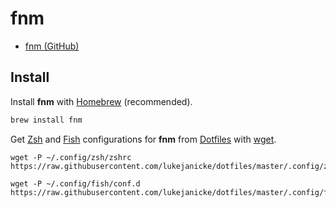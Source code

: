 # fnm

- [fnm (GitHub)](https://github.com/Schniz/fnm)

## Install

Install **fnm** with [Homebrew](Homebrew.md) (recommended).

```zsh
brew install fnm
```

Get [Zsh](Zsh.md) and [Fish](Fish.md) configurations for **fnm** from [Dotfiles](Dotfiles.md) with [wget](wget.md).

```shell
wget -P ~/.config/zsh/zshrc https://raw.githubusercontent.com/lukejanicke/dotfiles/master/.config/zsh/zshrc/fnm.zsh
```

```shell
wget -P ~/.config/fish/conf.d https://raw.githubusercontent.com/lukejanicke/dotfiles/master/.config/fish/conf.d/eza.fish
```

